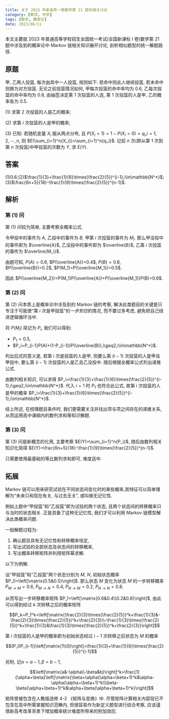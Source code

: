 ```yaml
---
title: 关于 2023 年新高考一卷数学第 21 题的相关讨论
category: [教学, 中学]
tags: [数学, 概率论]
date: 2023/06/11
---
```


本文主要就 2023 年普通高等学校招生全国统一考试(全国新课标 I 卷)数学第 21 题中涉及到的概率论中 Markov 链相关知识展开讨论, 剖析相似题型的统一解题路径. 

<!-- more -->

## 原题

甲, 乙两人投篮, 每次由其中一人投篮, 规则如下: 若命中则此人继续投篮, 若未命中则换为对方投篮. 无论之前投篮情况如何, 甲每次投篮的命中率均为 $0.6$, 乙每次投篮的命中率均为 $0.8$, 由抽签决定第 $1$ 次投篮的人选, 第 $1$ 次投篮的人是甲, 乙的概率各为 $0.5$. 

(1) 求第 $2$ 次投篮的人是乙的概率; 

(2) 求第 $i$ 次投篮的人是甲的概率; 

(3) 已知: 若随机变量 $X_i$ 服从两点分布, 且 $P(X_i=1)=1-P(X_i=0)=q_i$,$i=1,2,\cdots,n$, 则 $E(\sum_{i=1}^n{X_i})=\sum_{i=1}^n{q_i}$. 记前 $n$ 次(即从第 $1$ 次到第 $n$ 次投篮)中甲投篮的次数为 $Y$, 求 $E(Y)$. 

## 答案

(1)$0.6$;(2)$\frac{1}{3}+\frac{1}{6}\times(\frac{2}{5})^{i-1},i\in\mathbb{N^*}$;(3)$\frac{6n+5}{18}-\frac{1}{9}\times(\frac{2}{5})^{n-1}$.

## 解析

### 第 (1) 问

第 (1) 问较为简单, 主要考察全概率公式. 

令甲投中的事件为 $A$, 乙投中的事件为 $B$, 甲第 $i$ 次投篮的事件为 $M_i$. 那么甲没投中的事件即为 $\overline{A}$, 乙没投中的事件即为 $\overline{B}$, 乙第 $i$ 次投篮的事件为 $\overline{M_i}$. 

由题可知, $P(A)=0.6$, $P(\overline{A})=0.4$, $P(B)=0.8$, $P(\overline{B})=0.2$, $P(M_1)=P(\overline{M_1})=0.5$. 

因此 $P(\overline{M_2})=P(M_1)P(\overline{A})+P(\overline{M_1})P(B)=0.6$. 

### 第 (2) 问

第 (2) 问本质上是概率论中涉及到的 Markov 链的考察, 解决此类题目的关键是只专注于可能使“第 $i$ 次是甲投篮”的*一步到位*的情况, 而不要过多考虑, 避免把自己绕进逻辑循环当中. 

将 $P(M_i)$ 简记为 $P_i$, 我们可以得到: 

- $P_1=0.5$, 
- $P_i=P_{i-1}P(A)+(1-P_{i-1})P(\overline{B}),i\geq2,i\in\mathbb{N^*}$. 

列出后式的意义是, 若第 $i$ 次是投篮的人是甲, 则要么第 $(i-1)$ 次投篮的人是甲且甲投中, 要么第 $(i-1)$ 次投篮的人是乙且乙没投中. 随后根据全概率公式列出递推公式. 

由数列相关知识, 可以求得 $P_i=\frac{1}{3}+\frac{1}{6}\times(\frac{2}{5})^{i-1},i\geq2,i\in\mathbb{N^*}$. 代入 $i=1$ 时 $P_1$ 也符合此公式, 故第 $i$ 次投篮的人是甲的概率 $P_i=\frac{1}{3}+\frac{1}{6}\times(\frac{2}{5})^{i-1},i\in\mathbb{N^*}$. 

综上所述, 在梳理题目条件时, 我们更需要关注并找出项与项之间存在的递推关系, 从而运用高中课纲内的数列求和等知识解题. 

### 第 (3) 问

第 (3) 问是新概念的化用, 主要考察 $E(Y)=\sum_{i=1}^n{P_i}$, 随后由数列相关知识化简得 $E(Y)=\frac{6n+5}{18}-\frac{1}{9}\times(\frac{2}{5})^{n-1}$. 

只需要使用最基础的等比数列求和即可, 难度适中. 

## 拓展

Markov 链可以用来研究试验在不同状态间变化时的某些概率,其特征可以简单理解为“未来只和现在有关, 与过去无关”, 或叫做无记忆性. 

例如上题中“甲投篮”和“乙投篮”即为试验的两个状态, 且两个状态间的转移概率只与当时的状态相关. 正是具备了这种无记忆性, 我们才可以利用 Markov 链模型解决此类概率问题. 

一般解题过程为: 

1. 确认题目具有无记忆性和转移概率恒定, 
2. 写出试验的全部状态及状态间的转移概率, 
3. 写出概率转移矩阵并利用矩阵幂求解. 

以下为例解. 

设“甲投篮”和“乙投篮”两个状态分别为 $M$, $N$, 初始状态概率 $P_0=\left[\matrix{0.5&0.5}\right]$. 那么状态 $M$ 变化为状态 $M$ 的一步转移概率 $P_{M\to M}=0.6$, $P_{M\to N}=0.4$, $P_{N\to M}=0.2$, $P_{N\to N}=0.8$. 

从而写出一步转移概率矩阵 $P_1=\left[\matrix{0.6&0.4\\0.2&0.8}\right]$, 由此可以得到经过 $k$ 次转移之后的概率矩阵

$$P_k=P_1^k=\left[\matrix{\frac{2}{3}\times(\frac{2}{5})^k+\frac{1}{3}&-\frac{2}{3}\times(\frac{2}{5})^k+\frac{2}{3}\\-\frac{1}{3}\times(\frac{2}{5})^k+\frac{1}{3}&\frac{1}{3}\times(\frac{2}{5})^k+\frac{2}{3}}\right]$$

第 $i$ 次投篮的人是甲的概率即为初始状态经过 $i-1$ 次转移之后状态为 $M$ 的概率

$$(P_0P_{i-1})\left[\matrix{1\\0}\right]=\frac{1}{3}+\frac{1}{6}\times(\frac{2}{5})^{i-1}$$

另附, 记$\alpha=a-1,\beta=b-1$, 

$$\left[\matrix{a&-\alpha\\-\beta&b}\right]^k=\frac{1}{\alpha+\beta}\left[\matrix{\beta+\alpha(\alpha+\beta+1)^k&\alpha-\alpha(\alpha+\beta+1)^k\\\beta-\beta(\alpha+\beta+1)^k&\alpha+\beta(\alpha+\beta+1)^k}\right]$$

矩阵曾被包含在人教版选修 4-2 《矩阵与变换》中. 尽管矩阵计算相关内容现已不包含在高中所需掌握知识范畴内, 但很容易作为新定义题型进行综合考察, 应该谨慎新高考改革背景下增加概率统计难度所带来的附加效应.